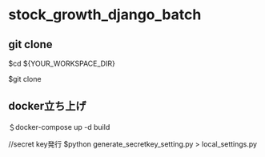 # stock_growth_django_batch

## git clone
$cd ${YOUR_WORKSPACE_DIR}

$git clone 

## docker立ち上げ
＄docker-compose up -d build

//secret key発行
$python generate_secretkey_setting.py > local_settings.py
